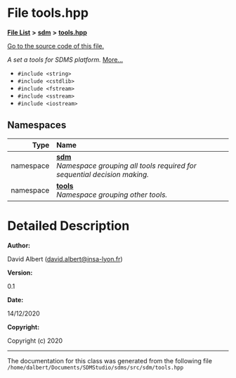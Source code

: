
<NavBar active_item_id="2"/>

# File tools.hpp


[**File List**](files.md) **>** [**sdm**](dir_ae1b8d8c3d2627954ba53c22978558f0.md) **>** [**tools.hpp**](tools_8hpp.md)

[Go to the source code of this file.](tools_8hpp_source.md)

_A set a tools for SDMS platform._ [More...](#detailed-description)

* `#include <string>`
* `#include <cstdlib>`
* `#include <fstream>`
* `#include <sstream>`
* `#include <iostream>`









## Namespaces

| Type | Name |
| ---: | :--- |
| namespace | [**sdm**](namespacesdm.md) <br>_Namespace grouping all tools required for sequential decision making._  |
| namespace | [**tools**](namespacesdm_1_1tools.md) <br>_Namespace grouping other tools._  |














# Detailed Description




**Author:**

David Albert ([david.albert@insa-lyon.fr](mailto:david.albert@insa-lyon.fr)) 




**Version:**

0.1 




**Date:**

14/12/2020




**Copyright:**

Copyright (c) 2020 




    

------------------------------
The documentation for this class was generated from the following file `/home/dalbert/Documents/SDMStudio/sdms/src/sdm/tools.hpp`